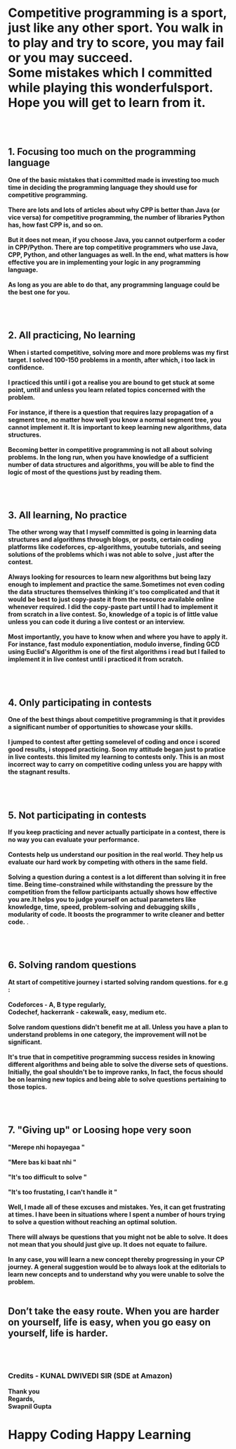 <h1>Competitive programming is a sport, just like any other sport. You walk in to play and try to score, you may fail or you may succeed.<br>Some mistakes which I committed while playing this wonderfulsport. Hope you will get to learn from it.</h1>
<br><br>

<h2> 1. Focusing too much on the programming language</h2>
<p>
<b>One of the basic mistakes that i committed made is investing too much time in deciding the programming language they should use for competitive programming.<br><br>There are lots and lots of articles about why CPP is better than Java (or vice versa) for competitive programming, the number of libraries Python has, how fast CPP is, and so on.<br><br>But it does not mean, if you choose Java, you cannot outperform a coder in CPP/Python. There are top competitive programmers who use Java, CPP,  Python, and other languages as well. In the end, what matters is how effective you are in implementing your logic in any programming language.<br><br> As long as you are able to do that, any programming language could be the best one for you.</b>
</p>
<br><br>
<h2> 2. All practicing, No learning</h2>
<p>
<b>When i started competitive, solving more and more problems was my first target. I solved 100-150 problems in a month, after which, i too lack in confidence.<br><br> I practiced this until i got a realise you are bound to get stuck at some point, until and unless you learn related topics concerned with the problem.<br><br>For instance, if there is a question that requires lazy propagation of a segment tree, no matter how well you know a normal segment tree, you cannot implement it. It is important to keep learning new algorithms, data structures.<br><br>Becoming better in competitive programming is not all about solving problems. In the long run, when you have knowledge of a sufficient number of data structures and algorithms, you will be able to find the logic of most of the questions just by reading them.</b>
</p>
<br><br>
<h2>3. All learning, No practice</h2>
<p>
<b>The other wrong way that I myself committed is going in learning data structures and algorithms through blogs, or posts, certain coding platforms like codeforces, 
cp-algorithms, youtube tutorials, and seeing solutions of the problems which i was not able to solve , just after the contest.<br><br>Always looking for resources to learn new algorithms but being lazy enough to implement and practice the same.Sometimes not even coding the data structures themselves thinking it's too complicated and that it would be best to just copy-paste it from the resource available online whenever required. I did the copy-paste part until I had to implement it from scratch in a live contest. So, knowledge of a topic is of little value unless you can code it during a live contest or an interview.<br><br> Most importantly, you have to know when and where you have to apply it. For instance, fast modulo exponentiation, modulo inverse, finding GCD using Euclid's Algorithm is one of the first algorithms i read but I failed to implement it in live contest until i practiced it from scratch.</b>
</p> 
<br><br>
<h2>4. Only participating in contests</h2>
<p>
<b>One of the best things about competitive programming is that it provides a significant number of opportunities to showcase your skills. <br><br>I jumped to contest after getting somelevel of coding and once i scored good results, i stopped practicing. Soon my attitude began just to pratice in live contests. this limited my learning to contests only. This is an most incorrect way to carry on competitive coding unless you are happy with the stagnant results.</b>
</p>
<br><br>
<h2> 5. Not participating in contests</h2>
<p>
<b>If you keep practicing and never actually participate in a contest, there is no way you can evaluate your performance. <br><br>Contests help us understand our position in the real world. They help us evaluate our hard work by competing with others in the same field.<br><br>Solving a question during a contest is a lot different than solving it in free time. Being time-constrained while withstanding the pressure by the competition from the fellow participants actually shows how effective you are.It helps you to judge yourself on actual parameters like knowledge, time, speed, problem-solving and debugging skills , modularity of code. It boosts the programmer to write cleaner and better code.</b>   . 
</p>
<br><br>
<h2> 6. Solving random questions</h2>
<p>
<b>At start of competitive journey  i started solving random questions. for e.g : <br><br>Codeforces - A, B type regularly,<br>Codechef, hackerrank - cakewalk, easy, medium etc.<br><br>Solve random questions didn't benefit me at all. Unless you have a plan to understand problems in one category, the improvement will not be significant.<br><br> It's true that in competitive programming success resides in knowing different algorithms and being able to solve the diverse sets of questions. Initially, the goal shouldn't be to improve ranks, In fact, the focus should be on learning new topics and being able to solve questions pertaining to those topics.</b>
</p>
<br><br>
<h2>7. "Giving up" or Loosing hope very soon</h2> 
<p>
<b>"Merepe nhi hopayegaa "<br><br>"Mere bas ki baat nhi "<br><br>"It's too difficult to solve "<br><br>"It's too frustating, I can't handle it "<br><br>Well, I made all of these excuses and mistakes. Yes, it can get frustrating at times. I have been in situations where I spent a number of hours trying to solve a question without reaching an optimal solution. <br><br>There will always be questions that you might not be able to solve. It does not mean that you should just give up. It does not equate to failure.<br><br>In any case, you will learn a new concept thereby progressing in your CP journey. A general suggestion would be to always look at the editorials to learn new concepts and to understand why you were unable to solve the problem.<br><br><h2>Don’t take the easy route. When you are harder on yourself, life is easy, when you go easy on yourself, life is harder.</h2>
</p>
<br><br>


### Credits - KUNAL DWIVEDI SIR (SDE at Amazon)

Thank you<br>
Regards,<br> 
<b>Swapnil Gupta</b>



<h1>Happy Coding Happy Learning</h1> 
